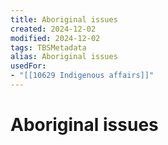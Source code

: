 ```yaml
---
title: Aboriginal issues
created: 2024-12-02
modified: 2024-12-02
tags: TBSMetadata
alias: Aboriginal issues
usedFor:
- "[[10629 Indigenous affairs]]"
---
```

# Aboriginal issues

